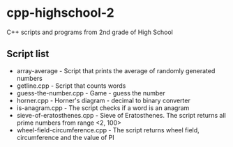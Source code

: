 # cpp-highschool-2

C++ scripts and programs from 2nd grade of High School

## Script list

* array-average - Script that prints the average of randomly generated numbers
* getline.cpp - Script that counts words
* guess-the-number.cpp - Game - guess the number
* horner.cpp - Horner's diagram - decimal to binary converter
* is-anagram.cpp - The script checks if a word is an anagram
* sieve-of-eratosthenes.cpp - Sieve of Eratosthenes. The script returns all prime numbers from range <2, 100>
* wheel-field-circumference.cpp - The script returns wheel field, circumference and the value of PI
